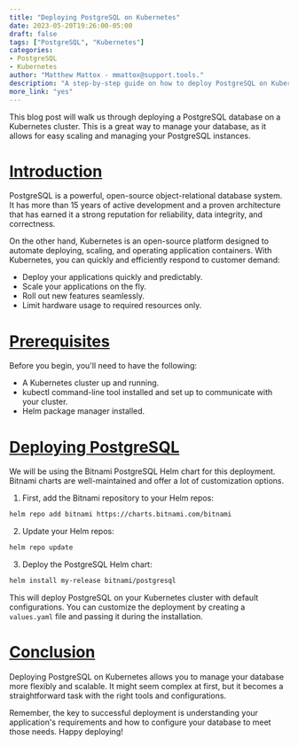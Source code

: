 ```yaml
---
title: "Deploying PostgreSQL on Kubernetes"
date: 2023-05-20T19:26:00-05:00
draft: false
tags: ["PostgreSQL", "Kubernetes"]
categories:
- PostgreSQL
- Kubernetes
author: "Matthew Mattox - mmattox@support.tools."
description: "A step-by-step guide on how to deploy PostgreSQL on Kubernetes."
more_link: "yes"
---
```


This blog post will walk us through deploying a PostgreSQL database on a Kubernetes cluster. This is a great way to manage your database, as it allows for easy scaling and managing your PostgreSQL instances.

<!--more-->
# [Introduction](#introduction)

PostgreSQL is a powerful, open-source object-relational database system. It has more than 15 years of active development and a proven architecture that has earned it a strong reputation for reliability, data integrity, and correctness. 

On the other hand, Kubernetes is an open-source platform designed to automate deploying, scaling, and operating application containers. With Kubernetes, you can quickly and efficiently respond to customer demand: 
- Deploy your applications quickly and predictably.
- Scale your applications on the fly.
- Roll out new features seamlessly.
- Limit hardware usage to required resources only.

# [Prerequisites](#prerequisites)

Before you begin, you'll need to have the following:
- A Kubernetes cluster up and running.
- kubectl command-line tool installed and set up to communicate with your cluster.
- Helm package manager installed.

# [Deploying PostgreSQL](#deploying-postgresql)

We will be using the Bitnami PostgreSQL Helm chart for this deployment. Bitnami charts are well-maintained and offer a lot of customization options.

1. First, add the Bitnami repository to your Helm repos:

```bash
helm repo add bitnami https://charts.bitnami.com/bitnami
```

2. Update your Helm repos:

```bash
helm repo update
```

3. Deploy the PostgreSQL Helm chart:

```bash
helm install my-release bitnami/postgresql
```

This will deploy PostgreSQL on your Kubernetes cluster with default configurations. You can customize the deployment by creating a `values.yaml` file and passing it during the installation.

# [Conclusion](#conclusion)

Deploying PostgreSQL on Kubernetes allows you to manage your database more flexibly and scalable. It might seem complex at first, but it becomes a straightforward task with the right tools and configurations. 

Remember, the key to successful deployment is understanding your application's requirements and how to configure your database to meet those needs. Happy deploying!
